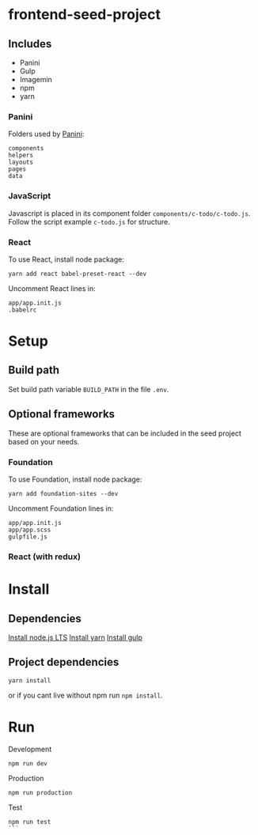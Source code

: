 # frontend-seed-project

## Includes

* Panini
* Gulp
* Imagemin
* npm
* yarn

### Panini

Folders used by [Panini](https://github.com/zurb/panini):

```
components
helpers
layouts
pages
data
```

### JavaScript

Javascript is placed in its component folder ```components/c-todo/c-todo.js```. Follow the script example ```c-todo.js``` for structure.

### React

To use React, install node package:
```
yarn add react babel-preset-react --dev
```

Uncomment React lines in:
```
app/app.init.js
.babelrc
```

# Setup

## Build path

Set build path variable ```BUILD_PATH``` in the file ```.env```.

## Optional frameworks

These are optional frameworks that can be included in the seed project based on your needs.

### Foundation
To use Foundation, install node package:
```
yarn add foundation-sites --dev
```

Uncomment Foundation lines in:
```
app/app.init.js
app/app.scss
gulpfile.js
```

### React (with redux)

# Install

## Dependencies

[Install node.js LTS](https://nodejs.org/en/)
[Install yarn](https://yarnpkg.com/en/docs/install)
[Install gulp](https://gulpjs.com/)

## Project dependencies

```
yarn install
```
or if you cant live without npm run ```npm install```.

# Run

Development
```
npm run dev
```

Production
```
npm run production
```

Test
````
npm run test
```